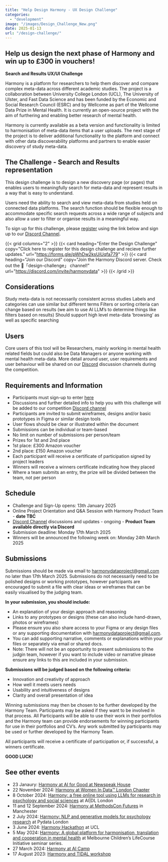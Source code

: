 ```yaml
---
title: "Help Design Harmony - UX Design Challenge"
categories: 
  - "development"
image: "/images/Design_Challenge_New.png"
date: 2025-01-13
url: "/design-challenge/"
---
```


## Help us design the next phase of Harmony and win up to £300 in vouchers!

**Search and Results UX/UI Challenge**

Harmony is a platform for researchers to help them discover and compare complex meta-data across different academic studies. The project is a collaboration between University College London (UCL), The University of Ulster, and Fast Data Science and has been funded by the Economic and Social Research Council (ESRC) and by Wellcome as part of the Wellcome Data Prize in Mental Health. It is currently an open-source project with the aim of furthering and enabling better research of mental health. 

Harmony is currently available as a beta version and functionality is limited to harmonisation of meta-data items that a user uploads. The next stage of the project is to deliver additional functionality to the platform and connect with other data discoverability platforms and partners to enable easier discovery of study meta-data. 

## The Challenge - Search and Results representation
This design challenge is to design a new discovery page (or pages) that enables users to meaningfully search for meta-data and represent results in a way that is easy to understand. 

Users need the ability to search and view meta-data from studies held on connected data platforms. The search function should be flexible enough to accommodate specific search requests across a wide range of subjects and also allow a user to filter or organise results in a meaningful way.

To sign up for this challenge, please [register](https://forms.gle/pWhDw2ksUiUqfa779) using the link below and sign up to our [Discord Channel](https://discord.gg/XPSwKzcG8N).

{{< grid columns="2" >}}
  {{< card heading="Enter the Design Challenge" copy="Click here to register for this design challenge and recieve further updates." url="https://forms.gle/pWhDw2ksUiUqfa779" >}}
  {{< card heading="Join our Discord" copy="Join the Harmony Discord server. Check out the 🏅「design-challenge」 channel!" url="https://discord.com/invite/harmonydata" >}}
{{< /grid >}}


## Considerations
Study meta-data is not necessarily consistent across studies
Labels and categories can use similar but different terms
Filters or sorting criteria can change based on results (we aim to use AI LLM’s to determine things like filters based on results)
Should support high level meta-data ‘browsing’ as well as specific searching

## Users
Core users of this tool will be Researchers, mainly working in mental health related fields but could also be Data Managers or anyone working with mental health meta-data. More detail around user, user requirements and user behaviour will be shared on our [Discord](https://discord.gg/XPSwKzcG8N) discussion channels during the competition.

## Requirements and Information
* Participants must sign-up to enter [here](https://forms.gle/hkFiGDFPcraFPQGc9)
* Discussions and further detailed info to help you with this challenge will be added to our competition [Discord channel](https://discord.gg/XPSwKzcG8N) 
* Participants are invited to submit wireframes, designs and/or basic prototypes in Figma or similar design tools
* User flows should be clear or illustrated within the document
* Submissions can be individual or team-based
* No limit on number of submissions per person/team
* Prizes for 1st and 2nd place
* 1st place: £300 Amazon voucher
* 2nd place: £150 Amazon voucher
* Each participant will receive a certificate of participation signed by project leaders
* Winners will receive a winners certificate indicating how they placed
* Where a team submits an entry, the prize will be divided between the team, not per person

## Schedule
* Challenge and Sign-Up opens: 13th January 2025
* Online Project Orientation and Q&A Session with Harmony Product Team - **date TBC**
* [Discord Channel](https://discord.gg/XPSwKzcG8N) discussions and updates - ongoing - **Product Team available directly via Discord**
* Submission deadline: Monday 17th March 2025
* Winners will be announced the following week on: Monday 24th March 2025


## Submissions
Submissions should be made via email to harmonydataproject@gmail.com no later than 17th March 2025. Submissions do not necessarily need to be polished designs or working prototypes, however partcipants are encouraged to submit a file with clear ideas or wireframes that can be easily visualised by the judging team. 

**In your submission, you should include:**
* An explanation of your design approach and reasoning
* Links to any prototypes or designs (these can also include hand-drawn, photos or wireframes)
* Please ensure you also share access to your Figma or any design files or any supporting documentation with  harmonydataproject@gmail.com. 
* You can add supporting narrative, comments or explanations within your files or separately via email or shared docs.  
* Note: There will not be an opportunity to present submissions to the judgin team, however if you want to include video or narrative please ensure any links to this are included in your submission.


**Submissions will be judged based on the following criteria:**
* Innovation and creativity of approach
* How well it meets users needs
* Usability and intuitiveness of designs
* Clarity and overall presentation of idea

Winning submissions may then be chosen to be further developed by the Harmony Team. Participants may be asked if they want to be involved in that process. All Participants will be able to use their work in their portfolios and the Harmony team can provide endorsements for winning participants for use in their portfolios and CV’s. Any work submitted by participants may be used or further developed by the Harmony Team. 

All participants will receive a certificate of participation or, if successful, a winners certificate.

**GOOD LUCK!**


## See other events

* 23 Janaury: [Harmony at AI for Good at Newspeak House](https://harmonydata.ac.uk/psychology-ai-tool/newspeak-house/)
* 22 November 2024: [Harmony at Women In Data™️ London Chapter](/open-source-for-social-science/women-in-data/)
* 8 October 2024: [Harmony: a free online tool using LLMs for research in psychology and social sciences](/psychology-ai-tool/aidl-meetup/)  at AI|DL London
* 11 and 12 September 2024: [Harmony at MethodsCon Futures](/ai-in-mental-health/harmony-at-methodscon-futures/
) in Manchester
* 2 July 2024: [Harmony: NLP and generative models for psychology research](/open-source-for-social-science/pydata-meetup/)  at Pydata London
* 3 June 2024: [Harmony Hackathon](/open-source-for-social-science/hackathon/) at UCL
* 5 May 2024: [Harmony: A global platform for harmonisation, translation and cooperation in mental health](/ai-in-mental-health/harmony-at-lifecourse-seminar/) at  Melbourne Children’s LifeCourse Initiative seminar series.
* 27 March 2024: [Harmony at AI Camp](/psychology-ai-tool/aicamp-meetup/)
* 17 August 2023: [Harmony and TIDAL workshop](/ai-in-mental-health/harmony-and-tidal-workshop)


